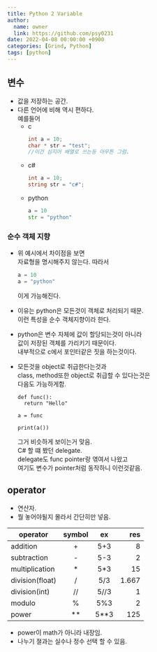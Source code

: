 ```yaml
---
title: Python 2 Variable
author:
  name: owner
  link: https://github.com/psy0231
date: 2022-04-08 00:00:00 +0900
categories: [Grind, Python]
tags: [python]
---
```


## 변수
- 값을 저장하는 공간.  
- 다른 언어에 비해 역시 편하다.  
예를들어 
  - c
    ```c
    int a = 10;
    char * str = "test";
    //이건 심지어 배열로 쓰는등 아무튼 그럼.
    ```
  - c#
    ```c#
    int a = 10;
    string str = "c#";
    ```
  - python 
    ```python
    a = 10
    str = "python"
    ```

### 순수 객체 지향
- 위 예시에서 차이점을 보면  
자료형을 명시해주지 않는다. 따라서 
  
  ```python
  a = 10
  a = "python"
  ```
  이게 가능해진다.

- 이유는 python은 모든것이 객체로 처리되기 때문.  
이런 특성을 순수 객체지향이라 한다.
- python은 변수 자체에 값이 할당되는것이 아니라  
값이 저장된 객체를 가리키기 때문이다.  
내부적으로 c에서 포인터같은 짓을 하는것이다.
- 모든것을 object로 취급한다는것과  
class, method또한 object로 취급할 수 있다는것은  
다음도 가능하게함. 
  ```pyhon
  def func():
    return "Hello"

  a = func

  print(a())
  ```
  그거 비슷하게 보이는거 맞음.   
  C# 할 떄 봤던 delegate.  
  delegate도 func pointer랑 엮여서 나왔고  
  여기도 변수가 pointer처럼 동작하니 이런것같음. 

## operator
- 연산자.
- 뭘 놓어야될지 몰라서 간단히만 넣음.

| operator        | symbol |  ex  |   res |
|-----------------|:------:|:----:|------:|
| addition        |    +   |  5+3 |     8 |
| subtraction     |    -   |  5-3 |     2 |
| multiplication  |    *   |  5*3 |    15 |
| division(float) |    /   |  5/3 | 1.667 |
| division(int)   |   //   | 5//3 |     1 |
| modulo          |    %   |  5%3 |     2 |
| power           |   **   | 5**3 |   125 |

- power이 math가 아니라 내장임.
- 나누기 졀과는 실수나 정수 선택 할 수 있음.
